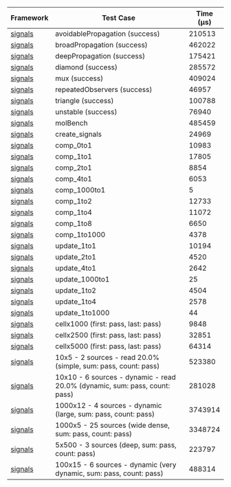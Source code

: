 | Framework | Test Case | Time (μs) |
| --- | --- | --- |
| [signals](https://github.com/rodydavis/signals.dart) | avoidablePropagation (success) | 210513 |
| [signals](https://github.com/rodydavis/signals.dart) | broadPropagation (success) | 462022 |
| [signals](https://github.com/rodydavis/signals.dart) | deepPropagation (success) | 175421 |
| [signals](https://github.com/rodydavis/signals.dart) | diamond (success) | 285572 |
| [signals](https://github.com/rodydavis/signals.dart) | mux (success) | 409024 |
| [signals](https://github.com/rodydavis/signals.dart) | repeatedObservers (success) | 46957 |
| [signals](https://github.com/rodydavis/signals.dart) | triangle (success) | 100788 |
| [signals](https://github.com/rodydavis/signals.dart) | unstable (success) | 76940 |
| [signals](https://github.com/rodydavis/signals.dart) | molBench | 485459 |
| [signals](https://github.com/rodydavis/signals.dart) | create_signals | 24969 |
| [signals](https://github.com/rodydavis/signals.dart) | comp_0to1 | 10983 |
| [signals](https://github.com/rodydavis/signals.dart) | comp_1to1 | 17805 |
| [signals](https://github.com/rodydavis/signals.dart) | comp_2to1 | 8854 |
| [signals](https://github.com/rodydavis/signals.dart) | comp_4to1 | 6053 |
| [signals](https://github.com/rodydavis/signals.dart) | comp_1000to1 | 5 |
| [signals](https://github.com/rodydavis/signals.dart) | comp_1to2 | 12733 |
| [signals](https://github.com/rodydavis/signals.dart) | comp_1to4 | 11072 |
| [signals](https://github.com/rodydavis/signals.dart) | comp_1to8 | 6650 |
| [signals](https://github.com/rodydavis/signals.dart) | comp_1to1000 | 4378 |
| [signals](https://github.com/rodydavis/signals.dart) | update_1to1 | 10194 |
| [signals](https://github.com/rodydavis/signals.dart) | update_2to1 | 4520 |
| [signals](https://github.com/rodydavis/signals.dart) | update_4to1 | 2642 |
| [signals](https://github.com/rodydavis/signals.dart) | update_1000to1 | 25 |
| [signals](https://github.com/rodydavis/signals.dart) | update_1to2 | 4504 |
| [signals](https://github.com/rodydavis/signals.dart) | update_1to4 | 2578 |
| [signals](https://github.com/rodydavis/signals.dart) | update_1to1000 | 44 |
| [signals](https://github.com/rodydavis/signals.dart) | cellx1000 (first: pass, last: pass) | 9848 |
| [signals](https://github.com/rodydavis/signals.dart) | cellx2500 (first: pass, last: pass) | 32851 |
| [signals](https://github.com/rodydavis/signals.dart) | cellx5000 (first: pass, last: pass) | 64314 |
| [signals](https://github.com/rodydavis/signals.dart) | 10x5 - 2 sources - read 20.0% (simple, sum: pass, count: pass) | 523380 |
| [signals](https://github.com/rodydavis/signals.dart) | 10x10 - 6 sources - dynamic - read 20.0% (dynamic, sum: pass, count: pass) | 281028 |
| [signals](https://github.com/rodydavis/signals.dart) | 1000x12 - 4 sources - dynamic (large, sum: pass, count: pass) | 3743914 |
| [signals](https://github.com/rodydavis/signals.dart) | 1000x5 - 25 sources (wide dense, sum: pass, count: pass) | 3348724 |
| [signals](https://github.com/rodydavis/signals.dart) | 5x500 - 3 sources (deep, sum: pass, count: pass) | 223797 |
| [signals](https://github.com/rodydavis/signals.dart) | 100x15 - 6 sources - dynamic (very dynamic, sum: pass, count: pass) | 488314 |
